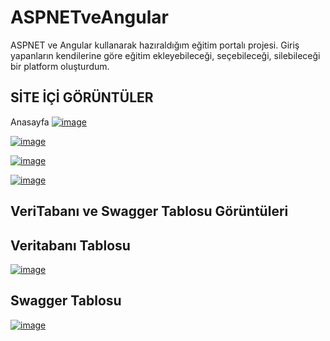 # ASPNETveAngular


ASPNET ve Angular kullanarak hazıraldığım eğitim portalı projesi. Giriş yapanların kendilerine göre eğitim ekleyebileceği, seçebileceği, silebileceği bir platform oluşturdum.


## SİTE İÇİ GÖRÜNTÜLER

Anasayfa
[![image](https://www.linkpicture.com/q/Ekran-goruntusu-2022-06-02-203715.jpg)](https://www.linkpicture.com/view.php?img=LPic62991db2547831556198877)


[![image](https://www.linkpicture.com/q/Ekran-goruntusu-2022-06-02-203642.jpg)](https://www.linkpicture.com/view.php?img=LPic62991d95593e5643471880)


[![image](https://www.linkpicture.com/q/Ekran-goruntusu-2022-06-02-203554.jpg)](https://www.linkpicture.com/view.php?img=LPic62991d53ce8de1089588864)


[![image](https://www.linkpicture.com/q/Ekran-goruntusu-2022-06-02-203738.jpg)](https://www.linkpicture.com/view.php?img=LPic62991dc9f269a567757636)




## VeriTabanı ve Swagger Tablosu Görüntüleri



## Veritabanı Tablosu

[![image](https://www.linkpicture.com/q/Ekran-goruntusu-2022-03-24-195030.jpg)](https://www.linkpicture.com/view.php?img=LPic62991df835eea216026633)

## Swagger Tablosu
[![image](https://www.linkpicture.com/q/screencapture-localhost-49366-swagger-ui-index-2022-06-02-20_38_31.png)](https://www.linkpicture.com/view.php?img=LPic62991e2aec9011711936396)

